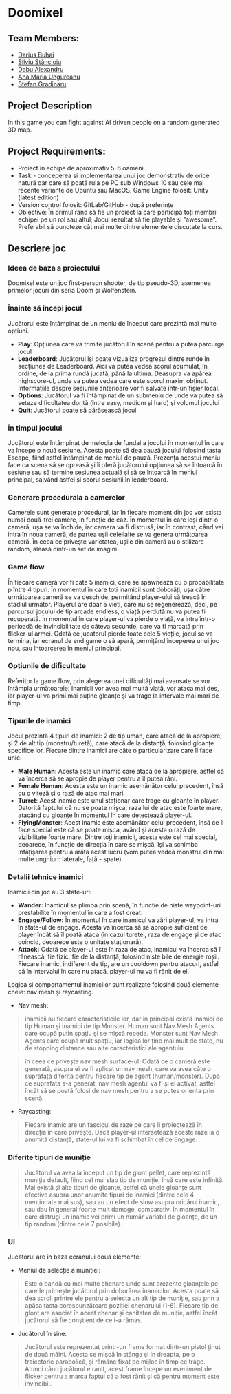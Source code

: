 # Doomixel

## Team Members:
 - [Darius Buhai](https://github.com/DariusBuhai)
 - [Silviu Stăncioiu](https://github.com/SilviuShader)
 - [Dabu Alexandru](https://github.com/DabuAlexandru)
 - [Ana Maria Ungureanu](https://github.com/anayep)
 - [Stefan Gradinaru](https://github.com/svk-svk)

## Project Description
In this game you can fight against AI driven people on a random generated 3D map.

## Project Requirements:

- Proiect în echipe de aproximativ 5-6 oameni.
- Task - conceperea si implementarea unui joc demonstrativ de orice natură dar care să poată rula pe PC sub Windows 10 sau cele mai recente variante de Ubuntu sau MacOS.
Game Engine folosit: Unity (latest edition)
- Version control folosit: GitLab/GitHub - după preferințe
- Obiective: În primul rând să fie un proiect la care participă toți membri echipei pe un rol sau altul; Jocul rezultat să fie playable și ”awesome”. Preferabil să puncteze cât mai multe dintre elementele discutate la curs.

## Descriere joc
### Ideea de baza a proiectului
Doomixel este un joc first-person shooter, de tip pseudo-3D, asemenea primelor jocuri din seria Doom și Wolfenstein. 

### Înainte să începi jocul
Jucătorul este întâmpinat de un meniu de început care prezintă mai multe opțiuni.
* **Play**: Opțiunea care va trimite jucătorul în scenă pentru a putea parcurge jocul
* **Leaderboard**: Jucătorul își poate vizualiza progresul dintre runde în secțiunea de Leaderboard. Aici va putea vedea scorul acumulat, în ordine, de la prima rundă jucată, până la ultima. Deasupra va apărea highscore-ul, unde va putea vedea care este scorul maxim obținut. Informațiile despre sesiunile anterioare vor fi salvate într-un fișier local.
* **Options**: Jucătorul va fi întâmpinat de un submeniu de unde va putea să seteze dificultatea dorită (între easy, medium și hard) și volumul jocului
* **Quit**: Jucătorul poate să părăsească jocul

### În timpul jocului
Jucătorul este întâmpinat de melodia de fundal a jocului în momentul în care va începe o nouă sesiune. Acesta poate să dea pauză jocului folosind tasta Escape, fiind astfel întâmpinat de meniul de pauză. Prezența acestui meniu face ca scena să se opreasă și îi oferă jucătorului opțiunea să se întoarcă în sesiune sau să termine sesiunea actuală și să se întoarcă în meniul principal, salvând astfel și scorul sesiunii în leaderboard.

### Generare procedurala a camerelor
Camerele sunt generate procedural, iar în fiecare moment din joc vor exista numai două-trei camere, în funcție de caz. În momentul în care ieși dintr-o cameră, ușa se va închide, iar camera va fi distrusă, iar în contrast, când vei intra în noua cameră, de partea ușii celeilalte se va genera următoarea cameră. În ceea ce privește varietatea, ușile din cameră au o stilizare random, aleasă dintr-un set de imagini. 

### Game flow
În fiecare cameră vor fi cate 5 inamici, care se spawneaza cu o probabilitate p între 4 tipuri. În momentul în care toți inamicii sunt doborâți, ușa către următoarea cameră se va deschide, permițând player-ului să treacă în stadiul următor. Playerul are doar 5 vieți, care nu se regenerează, deci, pe parcursul jocului de tip arcade endless, o viață pierdută nu va putea fi recuperată. În momentul în care player-ul va pierde o viață, va intra într-o perioadă de invincibilitate de câteva secunde, care va fi marcată prin flicker-ul armei. Odată ce jucatorul pierde toate cele 5 viețile, jocul se va termina, iar ecranul de end game o să apară, permițând începerea unui joc nou, sau întoarcerea în meniul principal.

### Opțiunile de dificultate
Referitor la game flow, prin alegerea unei dificultăți mai avansate se vor întâmpla următoarele: Inamicii vor avea mai multă viață, vor ataca mai des, iar player-ul va primi mai puține gloanțe și va trage la intervale mai mari de timp.

### Tipurile de inamici
Jocul prezintă 4 tipuri de inamici: 2 de tip uman, care atacă de la apropiere, și 2 de alt tip (monstru/turetă), care atacă de la distanță, folosind gloanțe specifice lor. Fiecare dintre inamici are câte o particularizare care îl face unic:
* **Male Human**: Acesta este un inamic care atacă de la apropiere, astfel că va încerca să se apropie de player pentru a îl putea răni.
* **Female Human**: Acesta este un inamic asemănător celui precedent, însă cu o viteză și o rază de atac mai mari.
* **Turret**: Acest inamic este unul staționar care trage cu gloanțe în player. Datorită faptului că nu se poate mișca, raza lui de atac este foarte mare, atacând cu gloanțe în momentul în care detectează player-ul.
* **FlyingMonster**: Acest inamic este asemănător celui precedent, însă ce îl face special este că se poate mișca, având și acesta o rază de vizibilitate foarte mare. Dintre toți inamicii, acesta este cel mai special, deoarece, în funcție de direcția în care se mișcă, își va schimba înfățișarea pentru a arăta acest lucru (vom putea vedea monstrul din mai multe unghiuri: laterale, față - spate).

### Detalii tehnice inamici
Inamicii din joc au 3 state-uri:
* **Wander:** Inamicul se plimba prin scenă, în funcție de niste waypoint-uri prestabilite în momentul în care a fost creat. 
* **Engage/Follow:** În momentul în care inamicul va zări player-ul, va intra în state-ul de engage. Acesta va încerca să se apropie suficient de player încât să îl poată ataca (în cazul turetei, raza de engage și de atac coincid, deoarece este o unitate staționară).
* **Attack:** Odată ce player-ul este în raza de atac, inamicul va încerca să îl rănească, fie fizic, fie de la distanță, folosind niște bile de energie roșii. Fiecare inamic, indiferent de tip, are un cooldown pentru atacuri, astfel că în intervalul în care nu atacă, player-ul nu va fi rănit de ei.

Logica și comportamentul inamicilor sunt realizate folosind două elemente cheie: nav mesh și raycasting.
* Nav mesh: 
> inamicii au fiecare caracteristicile lor, dar în principal există inamici de tip Human și inamici de tip Monster. Human sunt Nav Mesh Agents care ocupă puțin spațiu și se mișcă repede. Monster sunt Nav Mesh Agents care ocupă mult spațiu, iar logica lor ține mai mult de state, nu de stopping distance sau alte caracteristici ale agentului.

> în ceea ce privește nav mesh surface-ul. Odată ce o cameră este generată, asupra ei va fi aplicat un nav mesh, care va avea câte o suprafață diferită pentru fiecare tip de agent (human/monster). După ce suprafața s-a generat, nav mesh agentul va fi și el activat, astfel încât să se poată folosi de nav mesh pentru a se putea orienta prin scenă.

* Raycasting:
> Fiecare inamic are un fascicul de raze pe care îl proiectează în direcția în care privește. Dacă player-ul intersetează aceste raze la o anumită distanță, state-ul lui va fi schimbat în cel de Engage.

### Diferite tipuri de muniție
> Jucătorul va avea la început un tip de glonț pellet, care reprezintă muniția default, fiind cel mai slab tip de muniție, însă care este infinită. Mai există și alte tipuri de gloanțe, astfel că unele gloanțe sunt efective asupra unor anumite tipuri de inamici (dintre cele 4 menționate mai sus), sau au un efect de slow asupra oricărui inamic, sau dau în general foarte mult damage, comparativ. În momentul în care distrugi un inamic vei primi un număr variabil de gloanțe, de un tip random (dintre cele 7 posibile).

### UI
Jucătorul are în baza ecranului două elemente:
* Meniul de selecție a muniției:
> Este o bandă cu mai multe chenare unde sunt prezente gloanțele pe care le primește jucătorul prin doborârea inamicilor. Acesta poate să dea scroll printre ele pentru a selecta un alt tip de muniție, sau prin a apăsa tasta corespunzătoare poziției chenarului (1-6). Fiecare tip de glonț are asociat în acest chenar și canitatea de muniție, astfel încât jucătorul să fie conștient de ce i-a rămas.
* Jucătorul în sine:
> Jucătorul este reprezentat printr-un frame format dintr-un pistol ținut de două mâini. Acesta se mișcă în stânga și in dreapta, pe o traiectorie parabolică, și rămâne fixat pe mijloc în timp ce trage. Atunci când jucătorul e ranit, acest frame începe un eveniment de flicker pentru a marca faptul că a fost rănit și că pentru moment este invincibil.

